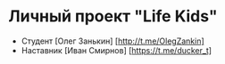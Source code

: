 # Личный проект "Life Kids"

* Студент [Олег Занькин] [http://t.me/OlegZankin]
* Наставник [Иван Смирнов] [https://t.me/ducker_t]
